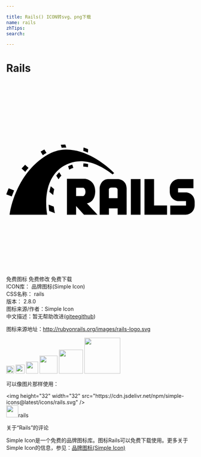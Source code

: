 ```yaml
---

title: Rails() ICON转svg、png下载
name: rails
zhTips: 
search: 

---
```


# Rails  <small style="font-size: 60%;font-weight: 100"></small>

<div id="svg" class="svg-wrap">
<svg role="img" xmlns="http://www.w3.org/2000/svg" viewBox="0 0 24 24"><title>Rails icon</title><path d="M20.8848485 15.8107143v1.1635714h1.9818182c.4060606 0 1.1030303-.315 1.1272727-1.19571427v-.45c0-.75214286-.5818182-1.1957143-1.1272727-1.1957143h-.9878788v-.54h1.9575757v-1.17h-1.8787878c-.4848485 0-1.1333334.42428573-1.1333334 1.215v.405c0 .7907143.6424243 1.1957143 1.1333334 1.1957143 1.3636363.00642857-.3272728 0 .9333333 0v.56571428l-2.0060606.0064286zm-10.6181818-.28285716s1.060606-.09642857 1.060606-1.5492857c0-1.45285715-1.2848485-1.58785715-1.2848485-1.58785715H7.72727273v4.5835714H8.8909091v-1.1057143l1.0060606 1.1057142h1.7212121l-1.3515151-1.4464286zm-.44848488-.93857143H8.8909091v-1.0478571h.93333332s.26060608.1028572.26060608.5207143c0 .4178572-.26666668.5271429-.26666668.5271429zM14.2 12.4228572h-1.1818182c-.8424242 0-1.1272727.81-1.1272727 1.1957143v3.35571427h1.1818182v-.8035714h1.1090909v.8035714h1.1454545V13.6185715c0-.97714286-.8363636-1.1957143-1.1272727-1.1957143zm-.0181818 2.44928572h-1.1151515V13.76s0-.2507143.3696969-.2507143h.4060606c.3272728 0 .3333334.2507143.3333334.2507143v1.11214286h.0060606zm1.6848485-2.44928573h1.230303v4.5514285h-1.230303v-4.5514285zm2.9575757 3.375v-3.375H17.6v4.5514285h2.8787879v-1.1764285h-1.6545455zM.42424242 16.9742857h4.7878788S4.2969697 12.545 7.3272727 10.75142858c.66060607-.34071428 2.76363638-1.61357143 6.20606058 1.08642857.1090909-.09642857.2121212-.17357143.2121212-.17357143s-3.1515151-3.33642856-6.66060602-2.9635714c-1.76363636.16714284-3.93333333 1.87071427-5.2060606 4.12071427-1.27272726 2.25-1.45454546 4.1528571-1.45454546 4.1528571zM.42424242 16.9742857h4.7878788S4.2969697 12.545 7.3272727 10.75142858c.66060607-.34071428 2.76363638-1.61357143 6.20606058 1.08642857.1090909-.09642857.2121212-.17357143.2121212-.17357143s-3.1515151-3.33642856-6.66060602-2.9635714c-1.76363636.16714284-3.93333333 1.87071427-5.2060606 4.12071427-1.27272726 2.25-1.45454546 4.1528571-1.45454546 4.1528571zM.42424242 16.9742857h4.7878788S4.2969697 12.545 7.3272727 10.75142858c.66060607-.34071428 2.76363638-1.61357143 6.20606058 1.08642857.1090909-.09642857.2121212-.17357143.2121212-.17357143s-3.1515151-3.33642856-6.66060602-2.9635714c-1.76969696.16714284-3.93939393 1.87071427-5.2121212 4.12071427C.6 15.0714285.4242424 16.9742857.4242424 16.9742857zM10.4 9.0607143L10.4242424 8.63c-.0545454-.03214286-.2060606-.1092857-.58787876-.225l-.02424243.4242857c.2.0707143.3939394.14785716.5878788.2314286zM9.82424242 10.42357143l-.02424242.405c.2.00642857.4.03214286.6.07714286l.0242424-.3985715c-.2060606-.045-.4060606-.0707143-.59999998-.0835715zm-2.24242424-2.0057143h.06060606l-.12121212-.39214284c-.1878788 0-.38181818.0128571-.58181818.0385714l.1151515.3792857c.1757576-.0192857.35151517-.0257143.52727274-.0257143zm.2909091 2.3657143l.13939393.44357143c.1757576-.09.3515152-.16714286.5272728-.225l-.1333333-.42428572c-.2060606.06428572-.3818182.135-.5333333.2057143zM5.1212121 9.09285713l-.27272727-.44357142c-.15151515.0835715-.3090909.1735715-.47272727.2764286l.27878787.45c.15757576-.1028571.3090909-.1992857.46666667-.2828571zm1.24242424 2.89285716l.2909091.4628571c.1030303-.1607143.22424242-.3085715.35757575-.4564286L6.7393939 11.555c-.13939394.135-.26666667.28285714-.37575758.4307143zm-.87878788 2.07l.4909091.4114285C6 14.2164285 6.04242424 13.9657143 6.1030303 13.715l-.43636363-.36642857c-.07878788.23785714-.13333334.47571428-.1818182.70714286zM2.830303 11.0021428L2.4 10.60357142c-.15757576.1607143-.3090909.32142858-.44848485.48214287L2.41818182 11.51c.12727273-.17357143.26666666-.34714286.4121212-.50785714zM1 13.8757143l-.6969697-.27c-.1151515.27642856-.24242424.59785713-.3030303.77142856l.6969697.27C.77575758 14.42857143.9030303 14.11357143 1 13.8757143zm4.3939394 1.81285713c.0121212.34071428.04242424.61714286.07272727.81L6.1939394 16.775c-.05454546-.2507143-.10909092-.53357143-.14545455-.8357143l-.65454546-.25071427z"/></svg>
</div>
<detail full-name='rails'></detail>

<div class="detail-page">
<p>
<span><span class="badge-success badge">免费图标</span> <span class="badge-success badge">免费修改</span>  <span class="badge-success badge">免费下载</span> </span>
<br/>
<span>
ICON库：
<span class="badge-secondary badge">品牌图标(Simple Icon)</span> 
</span>
<br/>
<span>
CSS名称：
<span class="badge-secondary badge">rails</span> 
</span>

<br/>
<span>
版本：
<span class="badge-secondary badge">2.8.0</span> 
</span>
<br/>
<span>图标来源/作者：<span class="badge-light badge">Simple Icon</span></span> 
<br/>
<span class="zh-detail">中文描述：暂无<span class="help-link"><span>帮助改进</span>(<a href="https://gitee.com/liuwave/icon-helper/edit/master/json/brands/rails.json" target="_blank" rel="noopener noreferrer">gitee</a><a href="https://github.com/liuwave/icon-helper/edit/master/json/brands/rails.json" target="_blank" rel="noopener noreferrer">github</a></span>)</span><br/>
</p>
</div><div class="description description alert alert-light"><p>图标来源地址：<a href="http://rubyonrails.org/images/rails-logo.svg" target="_blank" rel="noopener noreferrer">http://rubyonrails.org/images/rails-logo.svg</a></p></div>
<div class="alert alert-dark">
<img height="21" width="21" src="https://cdn.jsdelivr.net/npm/simple-icons@latest/icons/rails.svg" />
<img height="24" width="24" src="https://cdn.jsdelivr.net/npm/simple-icons@latest/icons/rails.svg" />
<img height="32" width="32" src="https://cdn.jsdelivr.net/npm/simple-icons@latest/icons/rails.svg" />
<img height="48" width="48" src="https://cdn.jsdelivr.net/npm/simple-icons@latest/icons/rails.svg" />
<img height="64" width="64" src="https://cdn.jsdelivr.net/npm/simple-icons@latest/icons/rails.svg" />
<img height="96" width="96" src="https://cdn.jsdelivr.net/npm/simple-icons@latest/icons/rails.svg" />

</div>
<div>
  <p>可以像图片那样使用：    
  </p>
  <div class="alert alert-primary" style="font-size: 14px">
    &lt;img height="32" width="32" src="https://cdn.jsdelivr.net/npm/simple-icons@latest/icons/rails.svg" /&gt;
    <copy-btn content='<img height="32" width="32" src="https://cdn.jsdelivr.net/npm/simple-icons@latest/icons/rails.svg" />'></copy-btn>
  </div>
  <div class="alert alert-secondary">
    <img height="32" width="32" src="https://cdn.jsdelivr.net/npm/simple-icons@latest/icons/rails.svg" />rails
    <copy-btn content="rails" btn-title="复制图标名称"></copy-btn>
  </div>
</div>

<Vssue title="关于“Rails”的评论" >关于“Rails”的评论</Vssue>


<div><p>Simple Icon是一个免费的品牌图标库。图标Rails可以免费下载使用。更多关于  Simple Icon的信息，参见：<a target="_blank" href="https://iconhelper.cn/brands.html">品牌图标(Simple Icon)</a>
</p></div>
